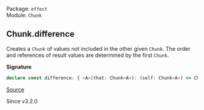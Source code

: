Package: `effect`<br />
Module: `Chunk`<br />

## Chunk.difference

Creates a `Chunk` of values not included in the other given `Chunk`.
The order and references of result values are determined by the first `Chunk`.

**Signature**

```ts
declare const difference: { <A>(that: Chunk<A>): (self: Chunk<A>) => Chunk<A>; <A>(self: Chunk<A>, that: Chunk<A>): Chunk<A>; }
```

[Source](https://github.com/Effect-TS/effect/tree/main/packages/effect/src/Chunk.ts#L1470)

Since v3.2.0